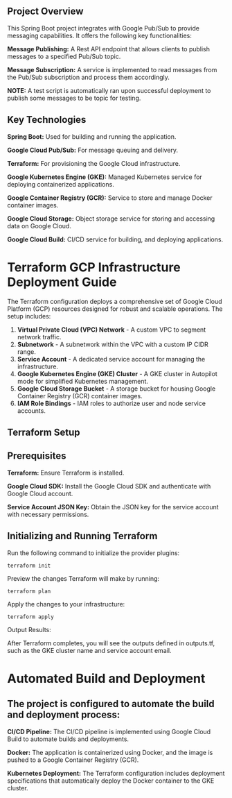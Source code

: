 ## Project Overview
This Spring Boot project integrates with Google Pub/Sub to provide messaging capabilities. It offers the following key functionalities:

**Message Publishing:** A Rest API endpoint that allows clients to publish messages to a specified Pub/Sub topic.

**Message Subscription:** A service is implemented to read messages from the Pub/Sub subscription and process them accordingly.

**NOTE:** A test script is automatically ran upon successful deployment to publish some messages to be topic for testing.

## Key Technologies
**Spring Boot:** Used for building and running the application.

**Google Cloud Pub/Sub:** For message queuing and delivery.

**Terraform:** For provisioning the Google Cloud infrastructure.

**Google Kubernetes Engine (GKE):** Managed Kubernetes service for deploying containerized applications.

**Google Container Registry (GCR):** Service to store and manage Docker container images.

**Google Cloud Storage:** Object storage service for storing and accessing data on Google Cloud.

**Google Cloud Build:** CI/CD service for building, and deploying applications.


# Terraform GCP Infrastructure Deployment Guide


The Terraform configuration deploys a comprehensive set of Google Cloud Platform (GCP) resources designed for robust and scalable operations. The setup includes:

1. **Virtual Private Cloud (VPC) Network** - A custom VPC to segment network traffic.
2. **Subnetwork** - A subnetwork within the VPC with a custom IP CIDR range.
3. **Service Account** - A dedicated service account for managing the infrastructure.
4. **Google Kubernetes Engine (GKE) Cluster** - A GKE cluster in Autopilot mode for simplified Kubernetes management.
5. **Google Cloud Storage Bucket** - A storage bucket for housing Google Container Registry (GCR) container images.
6. **IAM Role Bindings** - IAM roles to authorize user and node service accounts.


## Terraform Setup

## Prerequisites

**Terraform:** Ensure Terraform is installed.

**Google Cloud SDK:** Install the Google Cloud SDK and authenticate with Google Cloud account.

**Service Account JSON Key:** Obtain the JSON key for the service account with necessary permissions.


## Initializing and Running Terraform

Run the following command to initialize the provider plugins:

    terraform init


Preview the changes Terraform will make by running:

    terraform plan

Apply the changes to your infrastructure:

    terraform apply

Output Results:

After Terraform completes, you will see the outputs defined in outputs.tf, such as the GKE cluster name and service account email.

# Automated Build and Deployment

## The project is configured to automate the build and deployment process:

**CI/CD Pipeline:** The CI/CD pipeline is implemented using Google Cloud Build to automate builds and deployments.

**Docker:** The application is containerized using Docker, and the image is pushed to a Google Container Registry (GCR).

**Kubernetes Deployment:** The Terraform configuration includes deployment specifications that automatically deploy the Docker container to the GKE cluster.
